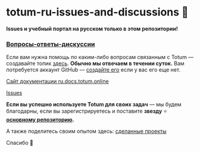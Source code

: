 # totum-ru-issues-and-discussions 🎉

**Issues и учебный портал на русском только в этом репозитории!**

### [Вопросы-ответы-дискуссии](https://github.com/totumonline/totum-ru-issues-and-discussions/discussions)

Если вам нужна помощь по каким-либо вопросам связанным с Totum — создавайте топик [здесь](https://github.com/totumonline/totum-ru-issues-and-discussions/discussions). **Обычно мы отвечаем в течении суток.** Вам потребуется аккаунт GitHub — [создайте его](https://github.com/signup) если у вас его еще нет.

[Сайт документации ru.docs.totum.online](https://ru.docs.totum.online/)

[Issues](https://github.com/totumonline/totum-ru-issues-and-discussions/issues)


**Если вы успешно используете Totum для своих задач** — мы будем благодарны, если вы зарегистрируетесь и поставите **звезду** ⭐ **[основному репозиторию](https://github.com/totumonline/totum-mit).**

А также поделитесь своим опытом здесь: [сделанные проекты](https://github.com/totumonline/totum-ru-issues-and-discussions/discussions/categories/%D1%81%D0%B4%D0%B5%D0%BB%D0%B0%D0%BD%D0%BD%D1%8B%D0%B5-%D0%BF%D1%80%D0%BE%D0%B5%D0%BA%D1%82%D1%8B)

Спасибо 🙏
